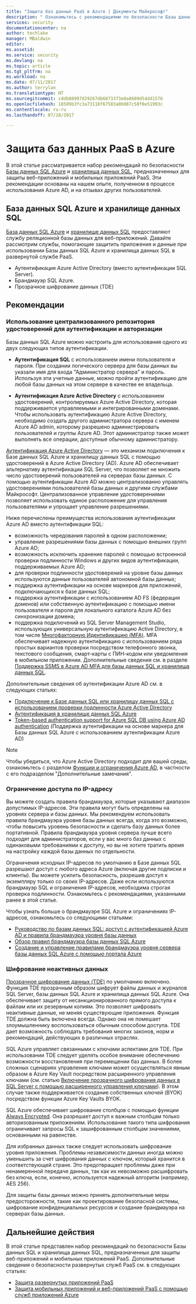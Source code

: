 ```yaml
---
title: "Защита баз данных PaaS в Azure | Документы Майкрософт"
description: " Ознакомьтесь с рекомендациями по безопасности Базы данных SQL Azure и хранилища данных SQL, чтобы защитить свои веб-приложения и мобильные приложения PaaS. "
services: security
documentationcenter: na
author: techlake
manager: MBaldwin
editor: 
ms.assetid: 
ms.service: security
ms.devlang: na
ms.topic: article
ms.tgt_pltfrm: na
ms.workload: na
ms.date: 07/11/2017
ms.author: terrylan
ms.translationtype: HT
ms.sourcegitcommit: cddb80997d29267db6873373e0a8609d54dd1576
ms.openlocfilehash: 18509b3fc3a73118f67583a0b087c58f0e51993c
ms.contentlocale: ru-ru
ms.lasthandoff: 07/18/2017

---
```

# <a name="securing-paas-databases-in-azure"></a>Защита баз данных PaaS в Azure

В этой статье рассматривается набор рекомендаций по безопасности [Базы данных SQL Azure](https://azure.microsoft.com/services/sql-database/) и [хранилища данных SQL](https://azure.microsoft.com/services/sql-data-warehouse/), предназначенных для защиты веб-приложений и мобильных приложений PaaS. Эти рекомендации основаны на нашем опыте, полученном в процессе использования Azure AD, и на отзывах других пользователей.

## <a name="azure-sql-database-and-sql-data-warehouse"></a>База данных SQL Azure и хранилище данных SQL
[База данных SQL Azure](../sql-database/sql-database-technical-overview.md) и [хранилище данных SQL](../sql-data-warehouse/sql-data-warehouse-overview-what-is.md) предоставляют службу реляционной базы данных для веб-приложений. Давайте рассмотрим службы, помогающие защитить приложения и данные при использовании Базы данных SQL Azure и хранилища данных SQL в развернутой службе PaaS.

- Аутентификация Azure Active Directory (вместо аутентификации SQL Server).
- Брандмауэр SQL Azure.
- Прозрачное шифрование данных (TDE)

## <a name="best-practices"></a>Рекомендации

### <a name="use-a-centralized-identity-repository-for-authentication-and-authorization"></a>Использование централизованного репозитория удостоверений для аутентификации и авторизации

Базы данных SQL Azure можно настроить для использования одного из двух следующих типов аутентификации.

- **Аутентификация SQL** с использованием имени пользователя и пароля. При создании логического сервера для базы данных вы указали имя для входа "Администратор сервера" и пароль. Используя эти учетные данные, можно пройти аутентификацию для любой базы данных на этом сервере в качестве ее владельца.

- **Аутентификация Azure Active Directory** с использованием удостоверений, контролируемых Azure Active Directory, которая поддерживается управляемыми и интегрированными доменами. Чтобы использовать аутентификацию Azure Active Directory, необходимо создать другого администратора сервера с именем Azure AD admin, которому разрешено администрировать пользователей и группы Azure AD. Этот администратор также может выполнять все операции, доступные обычному администратору.

[Аутентификация Azure Active Directory](../active-directory/develop/active-directory-authentication-scenarios.md) — это механизм подключения к Базе данных SQL Azure и хранилищу данных SQL с помощью удостоверений в Azure Active Directory (AD). Azure AD обеспечивает альтернативу аутентификации SQL Server, что позволяет не множить число удостоверений пользователей на серверах базы данных. С помощью аутентификации Azure AD можно централизованно управлять удостоверениями пользователей базы данных и другими службами Майкрософт. Централизованное управление удостоверениями позволяет использовать единое расположение для управления пользователями и упрощает управление разрешениями.  

Ниже перечислены преимущества использования аутентификации Azure AD вместо аутентификации SQL:

- возможность чередования паролей в одном расположении;
- управление разрешениями базы данных с помощью внешних групп Azure AD;
- возможность исключить хранение паролей с помощью встроенной проверки подлинности Windows и других видов аутентификации, поддерживаемых Azure AD;
- для проверки подлинности удостоверений на уровне базы данных используются данные пользователей автономной базы данных;
- поддержка аутентификации на основе маркеров для приложений, подключающихся к базе данных SQL;
- поддержка аутентификации с использованием AD FS (федерация доменов) или собственную аутентификацию с помощью имени пользователя и пароля для локального каталога Azure AD без синхронизации домена;
- поддержка подключений из SQL Server Management Studio, использующих универсальную аутентификацию Active Directory, в том числе [Многофакторную Идентификацию (MFA)](../multi-factor-authentication/multi-factor-authentication.md). MFA обеспечивает надежную аутентификацию с использованием ряда простых вариантов проверки посредством телефонного звонка, текстового сообщения, смарт-карты с ПИН-кодом или уведомления в мобильном приложении. Дополнительные сведения см. в разделе [Поддержка SSMS в Azure AD MFA для базы данных SQL и хранилища данных SQL](../sql-database/sql-database-ssms-mfa-authentication.md).

Дополнительные сведения об аутентификации Azure AD см. в следующих статьях:

- [Подключение к Базе данных SQL или хранилищу данных SQL c использованием проверки подлинности Azure Active Directory](../sql-database/sql-database-aad-authentication.md)
- [Аутентификация в хранилище данных SQL Azure](../sql-data-warehouse/sql-data-warehouse-authentication.md)
- [Token-based authentication support for Azure SQL DB using Azure AD authentication](https://blogs.msdn.microsoft.com/sqlsecurity/2016/02/09/token-based-authentication-support-for-azure-sql-db-using-azure-ad-auth/) (Поддержка аутентификации на основе маркера для Базы данных SQL Azure с использованием аутентификации Azure AD)

> [!NOTE]
> Чтобы убедиться, что Azure Active Directory подходит для вашей среды, ознакомьтесь с разделом [Функции и ограничения Azure AD](../sql-database/sql-database-aad-authentication.md#azure-ad-features-and-limitations), в частности с его подразделом "Дополнительные замечания".
>
>

### <a name="restrict-access-based-on-ip-address"></a>Ограничение доступа по IP-адресу
Вы можете создать правила брандмауэра, которые указывают диапазон допустимых IP-адресов. Эти правила могут быть определены на уровнях сервера и базы данных. Мы рекомендуем использовать правила брандмауэра уровня базы данных всегда, когда это возможно, чтобы повысить уровень безопасности и сделать базу данных более портативной. Правила брандмауэра уровня сервера лучше всего подходят для администраторов, если у вас много баз данных с одинаковыми требованиями к доступу, но вы не хотите тратить время на настройку каждой базы данных по отдельности.

Ограничения исходных IP-адресов по умолчанию в Базе данных SQL разрешают доступ с любого адреса Azure (включая другие подписки и клиенты). Вы можете усилить безопасность, разрешив доступ к экземпляру только со своих IP-адресов. Даже если используются брандмауэр SQL и ограничения IP-адресов, необходима строгая проверка подлинности. Ознакомьтесь с рекомендациями, указанными ранее в этой статье.

Чтобы узнать больше о брандмауэре SQL Azure и ограничениях IP-адресов, ознакомьтесь со следующими статьями:

- [Руководство по базам данных SQL: доступ с аутентификацией Azure AD и правила брандмауэра уровня базы данных](../sql-database/sql-database-control-access.md)
- [Обзор правил брандмауэра базы данных SQL Azure](../sql-database/sql-database-firewall-configure.md)
- [Создание и управление правилами брандмауэра уровня сервера базы данных SQL Azure с помощью портала Azure](../sql-database/sql-database-configure-firewall-settings.md)

### <a name="encryption-of-data-at-rest"></a>Шифрование неактивных данных
[Прозрачное шифрование данных (TDE)](https://msdn.microsoft.com/library/azure/bb934049) по умолчанию включено. Функция TDE прозрачным образом шифрует файлы данных и журналов SQL Server, базы данных SQL Azure и хранилища данных SQL Azure. Она обеспечивает защиту от несанкционированного прямого доступа к файлам или их резервным копиям. Это позволяет шифровать неактивные данные, не меняя существующие приложения. Функция TDE должна быть включена всегда. Однако она не помешает злоумышленнику воспользоваться обычным способом доступа. TDE дает возможность соблюдать требования многих законов, норм и рекомендаций, действующих в различных отраслях.

SQL Azure управляет связанными с ключами аспектами для TDE. При использовании TDE следует уделять особое внимание обеспечению возможности восстановления при перемещении баз данных. В более сложных сценариях управление ключами может осуществляться явным образом в Azure Key Vault посредством расширенного управления ключами (см. статью [Включение прозрачного шифрования данных в SQL Server с помощью расширенного управления ключами](/security/encryption/enable-tde-on-sql-server-using-ekm)). В этом случае также поддерживается создание собственных ключей (BYOK) посредством функции Azure Key Vaults BYOK.

SQL Azure обеспечивает шифрование столбцов с помощью функции [Always Encrypted](/sql/relational-databases/security/encryption/always-encrypted-database-engine). Она разрешает доступ к важным столбцам только авторизованным приложениям. Использование такого типа шифрования ограничивает запросы SQL к зашифрованным столбцам значениями, основанными на равенстве.

Для избранных данных также следует использовать шифрование уровня приложения. Проблемы независимости данных иногда можно уменьшить за счет шифрования данных с ключом, который хранится в соответствующей стране. Это предотвращает проблемы даже при ненамеренной передаче данных, так как их невозможно расшифровать без ключа, если, конечно, используется надежный алгоритм (например, AES 256).

Для защиты базы данных можно принять дополнительные меры предосторожности, такие как проектирование безопасной системы, шифрование конфиденциальных ресурсов и создание брандмауэра на серверах базы данных.

## <a name="next-steps"></a>Дальнейшие действия
В этой статье представлен набор рекомендаций по безопасности Базы данных SQL и хранилища данных SQL, предназначенных для защиты веб-приложений и мобильных приложений PaaS. Дополнительные сведения о безопасности развернутых служб PaaS см. в следующих статьях:

- [Защита развернутых приложений PaaS](security-paas-deployments.md)
- [Защита мобильных приложений и веб-приложений PaaS с помощью служб приложений Azure](security-paas-applications-using-app-services.md)

